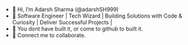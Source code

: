 - 👋 Hi, I’m Adarsh Sharma (@adarshSH999)
- 🎯 Software Engineer | Tech Wizard | Building Solutions with Code & Curiosity | Deliver Successful Projects |
- 🌱 You dont have built it, or come to github to built it.
- 💞️ Connect me to collaborate.
  

<!---
adarshSH999/adarshSH999 is a ✨ special ✨ repository because its `README.md` (this file) appears on your GitHub profile.
You can click the Preview link to take a look at your changes.
--->
